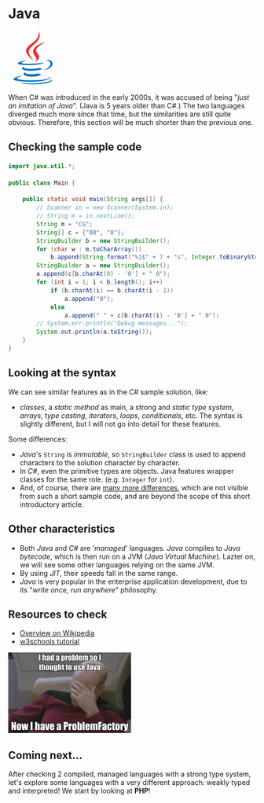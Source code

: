 # Java

![Java](../pic/Java.png)

When C# was introduced in the early 2000s, it was accused of being "_just an imitation of Java_". (Java is 5 years older than C#.) The two languages diverged much more since that time, but the similarities are still quite obvious. Therefore, this section will be much shorter than the previous one.

## Checking the sample code

```java runnable
import java.util.*;

public class Main {

    public static void main(String args[]) {
        // Scanner in = new Scanner(System.in);
        // String m = in.nextLine();
        String m = "CG";
        String[] c = {"00", "0"};
        StringBuilder b = new StringBuilder();
        for (char w : m.toCharArray())
            b.append(String.format("%1$" + 7 + "s", Integer.toBinaryString((int)w)).replace(' ', '0'));
        StringBuilder a = new StringBuilder();
        a.append(c[b.charAt(0) - '0'] + " 0");
        for (int i = 1; i < b.length(); i++)
            if (b.charAt(i) == b.charAt(i - 1))
                a.append("0");
            else
                a.append(" " + c[b.charAt(i) - '0'] + " 0");
        // System.err.println("Debug messages...");
        System.out.println(a.toString());
    }
}
```

## Looking at the syntax

We can see similar features as in the C# sample solution, like:
* _classes_, a _static method_ as main, a strong and _static type system_, _arrays_, _type casting_, _iterators_, _loops_, _conditionals_, etc. The syntax is slightly different, but I will not go into detail for these features.

Some differences:
- _Java_'s `String` is _immutable_, so `StringBuilder` class is used to append characters to the solution character by character.
- In _C#_, even the primitive types are objects. Java features wrapper classes for the same role. (e.g. `Integer` for `int`).
- And, of course, there are [many more differences](https://en.wikipedia.org/wiki/Comparison_of_C_Sharp_and_Java), which are not visible from such a short sample code, and are beyond the scope of this short introductory article.

## Other characteristics

- Both _Java_ and _C#_ are '_managed_' languages. _Java_ compiles to _Java bytecode_, which is then run on a JVM (_Java Virtual Machine_). Lazter on, we will see some other languages relying on the same JVM.
- By using _JIT_, their speeds fall in the same range.
- _Java_ is very popular in the enterprise application development, due to its "_write once, run anywhere_" philosophy.

## Resources to check

- [Overview on Wikipedia](https://en.wikipedia.org/wiki/Java_(programming_language))
- [w3schools tutorial](https://www.w3schools.com/java/)

![Meme](../pic/meme_java.png)

## Coming next...

After checking 2 compiled, managed languages with a strong type system, let's explore some languages with a very different approach: weakly typed and interpreted! We start by looking at **PHP**!
